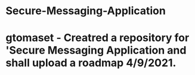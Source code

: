 # Secure-Messaging-Application
# gtomaset - Creatred a repository for 'Secure Messaging Application and shall upload a roadmap 4/9/2021.
